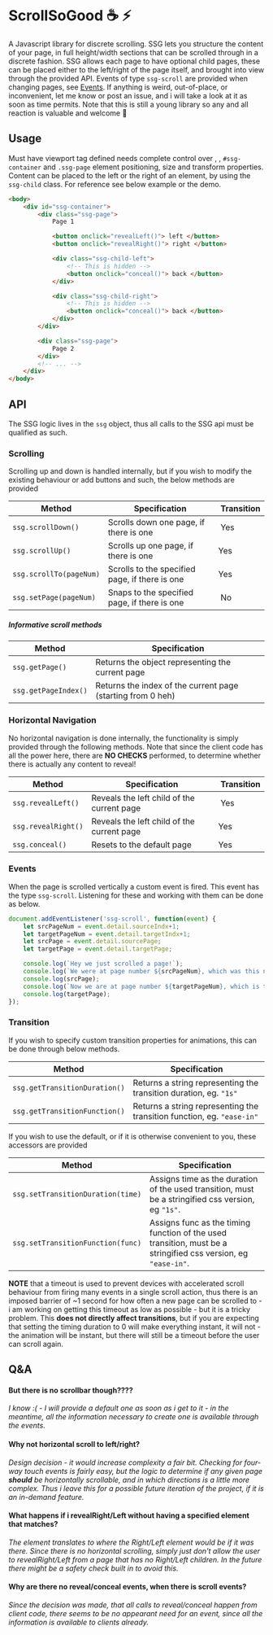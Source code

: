 
# ScrollSoGood :coffee: :zap:

A Javascript library for discrete scrolling. SSG lets you structure the content of your page, in full height/width sections that can be scrolled through in a discrete fashion. SSG allows each page to have optional child pages, these can be placed either to the left/right of the page itself, and brought into view through the provided API. Events of type `ssg-scroll` are provided when changing pages, see [Events](#Events). If anything is weird, out-of-place, or inconvenient, let me know or post an issue, and i will take a look at it as soon as time permits. Note that this is still a young library so any and all reaction is valuable and welcome :beer:

## Usage

Must have viewport tag defined needs complete control over <body>, <html>, `#ssg-container` and `.ssg-page` element positioning, size and transform properties. Content can be placed to the left or the right of an element, by using the `ssg-child` class. For reference see below example or the demo.

```html
<body>
    <div id="ssg-container">
        <div class="ssg-page">
            Page 1

            <button onclick="revealLeft()"> left </button>
            <button onclick="revealRight()"> right </button>

            <div class="ssg-child-left"> 
                <!-- This is hidden -->
                <button onclick="conceal()"> back </button>
            </div>

            <div class="ssg-child-right"> 
                <!-- This is hidden -->
                <button onclick="conceal()"> back </button>
            </div>
        </div>

        <div class="ssg-page">
            Page 2
        </div>
        <!-- ... -->
    </div>
</body>
```

## API

The SSG logic lives in the `ssg` object, thus all calls to the SSG api must be qualified as such.

### Scrolling

Scrolling up and down is handled internally, but if you wish to modify the existing behaviour or add buttons and such, the below methods are provided 

Method | Specification | Transition
-|-|-
`ssg.scrollDown()` | Scrolls down one page, if there is one | Yes
`ssg.scrollUp()` | Scrolls up one page, if there is one | Yes
`ssg.scrollTo(pageNum)` | Scrolls to the specified page, if there is one | Yes
`ssg.setPage(pageNum)` | Snaps to the specified page, if there is one | No

##### Informative scroll methods
Method | Specification
-|-
`ssg.getPage()` | Returns the object representing the current page
`ssg.getPageIndex()` | Returns the index of the current page (starting from 0 heh)

### Horizontal Navigation

No horizontal navigation is done internally, the functionality is simply provided through the following methods. Note that since the client code has all the power here, there are __NO CHECKS__ performed, to determine whether there is actually any content to reveal!

Method | Specification | Transition
-|-|-
`ssg.revealLeft()` | Reveals the left child of the current page | Yes
`ssg.revealRight()` | Reveals the left child of the current page | Yes
`ssg.conceal()` | Resets to the default page | Yes

### Events

When the page is scrolled vertically a custom event is fired. This event has the type `ssg-scroll`. Listening for these and working with them can be done as below.

```javascript
document.addEventListener('ssg-scroll', function(event) {
    let srcPageNum = event.detail.sourceIndx+1;
    let targetPageNum = event.detail.targetIndx+1;
    let srcPage = event.detail.sourcePage;
    let targetPage = event.detail.targetPage;

    console.log(`Hey we just scrolled a page!`);
    console.log(`We were at page number ${srcPageNum}, which was this node :`);
    console.log(srcPage);
    console.log(`Now we are at page number ${targetPageNum}, which is this node :`);
    console.log(targetPage);    
});
```

### Transition

If you wish to specify custom transition properties for animations, this can be done through below methods. 

Method | Specification
-|-
`ssg.getTransitionDuration()` | Returns a string representing the transition duration, eg. `"1s"`
`ssg.getTransitionFunction()` | Returns a string representing the transition function, eg. `"ease-in"`

If you wish to use the default, or if it is otherwise convenient to you, these accessors are provided

Method | Specification
-|-
`ssg.setTransitionDuration(time)` | Assigns time as the duration of the used transition, must be a stringified css version, eg `"1s"`.
`ssg.setTransitionFunction(func)` | Assigns func as the timing function of the used transition, must be a stringified css version, eg `"ease-in"`.

__NOTE__ that a timeout is used to prevent devices with accelerated scroll behaviour from firing many events in a single scroll action, thus there is an imposed barrier of ~1 second for how often a new page can be scrolled to - i am working on getting this timeout as low as possible - but it is a tricky problem. This __does not directly affect transitions__, but if you are expecting that setting the timing duration to 0 will make everything instant, it will not - the animation will be instant, but there will still be a timeout before the user can scroll again.


## Q&A

#### But there is no scrollbar though????

_I know :( - I will provide a default one as soon as i get to it - in the meantime, all the information necessary to create one is available through the events._

#### Why not horizontal scroll to left/right?

_Design decision - it would increase complexity a fair bit. Checking for four-way touch events is fairly easy, but the logic to determine if any given page **should** be horizontally scrollable, and in which directions is a little more complex. Thus i leave this for a possible future iteration of the project, if it is an in-demand feature._

#### What happens if i revealRight/Left without having a specified element that matches?

_The element translates to where the Right/Left element would be if it was there. Since there is no horizontal scrolling, simply just don't allow the user to revealRight/Left from a page that has no Right/Left children. In the future there might be a safety check built in to avoid this._

#### Why are there no reveal/conceal events, when there is scroll events?

_Since the decision was made, that all calls to reveal/conceal happen from client code, there seems to be no appearant need for an event, since all the information is available to clients already._
